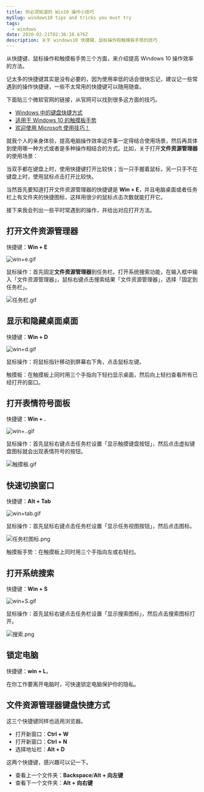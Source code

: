 ```yaml
---
title: 你必须知道的 Win10 操作小技巧
mySlug: windows10 tips and tricks you must try
tags:
  - windows
date: 2020-02-21T02:36:18.676Z
description: 关于 windows10 快捷键、鼠标操作和触摸板手势的技巧
---
```

从快捷键、鼠标操作和触摸板手势三个方面，来介绍提高 Windows 10 操作效率的方法。

记太多的快捷键其实是没有必要的，因为使用率低的话会很快忘记，建议记一些常遇到的操作快捷键，一些不太常用的快捷键可以随用随查。

下面贴三个微软官网的链接，从官网可以找到很多这方面的技巧。

- [Windows 中的键盘快捷方式](https://support.microsoft.com/zh-cn/help/12445/windows-keyboard-shortcuts)
- [适用于 Windows 10 的触摸板手势](https://support.microsoft.com/zh-cn/help/4027871/windows-10-touchpad-gestures)
- [欢迎使用 Microsoft 使用技巧！](https://www.microsoft.com/zh-cn/tips/home)

就我个人的亲身体验，提高电脑操作效率这件事一定得结合使用场景，然后再具体到使用哪一种方式或者是多种操作相结合的方式。比如，关于打开**文件资源管理器**的使用场景：

当双手都在键盘上时，使用快捷键打开比较快；当一只手握着鼠标，另一只手不在键盘上时，使用鼠标点击打开比较快。

当然首先要知道打开文件资源管理器的快捷键是 **Win + E**，并且电脑桌面或者任务栏上有文件夹的快捷图标，这样用很少的鼠标点击次数就能打开它。

接下来我会列出一些平时常遇到的操作，并给出对应打开方法。


## 打开文件资源管理器

快捷键：**Win + E**

![win+e.gif](https://i.loli.net/2020/03/12/pov5Qqc27UbnOCt.gif)

鼠标操作：首先固定**文件资源管理器**到任务栏。打开系统搜索功能，在输入框中输入「文件资源管理器」，鼠标右键点击搜索结果「文件资源管理器」，选择「固定到任务栏」。

![任务栏.gif](https://i.loli.net/2020/03/12/TW5URVfmysj4Hgc.gif)

## 显示和隐藏桌面桌面

快捷键：**Win + D**

![win+d.gif](https://i.loli.net/2020/03/12/Pkmg1Nyx26YDCrI.gif)

鼠标操作：将鼠标指针移动到屏幕右下角，点击鼠标左键。

触摸板：在触摸板上同时用三个手指向下轻扫显示桌面，然后向上轻扫查看所有已经打开的窗口。

## 打开表情符号面板
快捷键：**Win + .**

![win+..gif](https://i.loli.net/2020/03/12/V6YQNMu9RIzFl5D.gif)

鼠标操作：首先鼠标右键点击任务栏设置「显示触摸键盘按钮」，然后点击虚拟键盘图标就会出现表情符号的按钮。

![触摸板.gif](https://i.loli.net/2020/03/12/5EFdJbZnLH1rPgw.gif)

## 快速切换窗口
快捷键：**Alt + Tab**

![win+tab.gif](https://i.loli.net/2020/03/12/lk1P2Y5tVMrnpAH.gif)

鼠标操作：首先鼠标右键点击任务栏设置「显示任务视图按钮」，然后点击图标。

![任务栏图标.png](https://i.loli.net/2020/03/12/QOmj9n3XwiaokcT.png)

触摸板手势：在触摸板上同时用三个手指向左或右轻扫。

## 打开系统搜索
快捷键：**Win + S**

![win+S.gif](https://i.loli.net/2020/03/12/JG3dYQBCW8PI4vO.gif)

鼠标操作：首先鼠标右键点击任务栏设置「显示搜索图标」，然后点击搜索图标打开。

![搜索.png](https://i.loli.net/2020/03/12/XsYS2CwMTK5vtq7.png)

## 锁定电脑
快捷键：**win + L**。

在你工作要离开电脑时，可快速锁定电脑保护你的隐私。

## 文件资源管理器键盘快捷方式

这三个快捷键同样也适用浏览器。
- 打开新窗口：**Ctrl + W**
- 打开新窗口：**Ctrl + N**
- 选择地址栏：**Alt + D**

这两个快捷键，感兴趣可以记一下。
- 查看上一个文件夹：**Backspace**/**Alt + 向左键**
- 查看下一个文件夹：**Alt + 向右键**